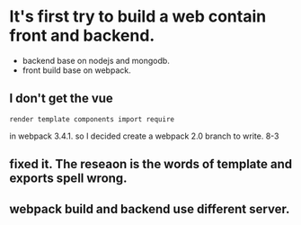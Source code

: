 # It's first try to build a web contain front and backend.

* backend base on nodejs and mongodb.
* front build base on webpack.

## I don't get the vue 
	render template components import require 
in webpack 3.4.1.   so I decided create a webpack 2.0 branch to write. 8-3 
## fixed it. The reseaon is the words of template and exports spell wrong.

## webpack build and backend use different server.